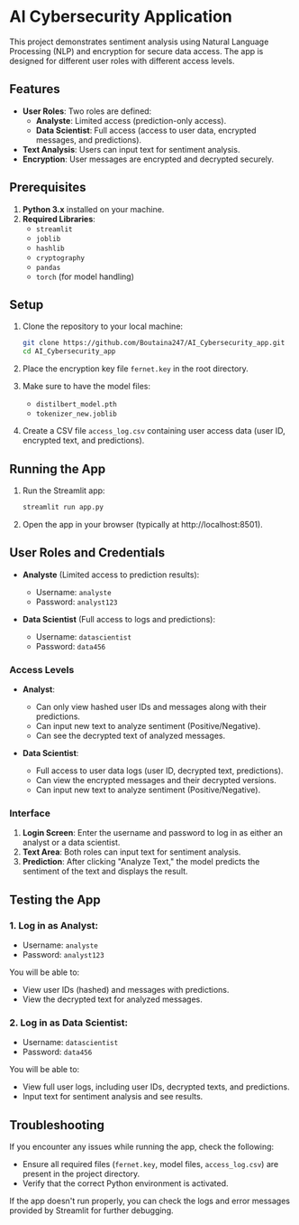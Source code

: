 # AI Cybersecurity Application

This project demonstrates sentiment analysis using Natural Language Processing (NLP) and encryption for secure data access. The app is designed for different user roles with different access levels.

## Features

- **User Roles**: Two roles are defined: 
  - **Analyste**: Limited access (prediction-only access).
  - **Data Scientist**: Full access (access to user data, encrypted messages, and predictions).
- **Text Analysis**: Users can input text for sentiment analysis.
- **Encryption**: User messages are encrypted and decrypted securely.

## Prerequisites

1. **Python 3.x** installed on your machine.
2. **Required Libraries**:
   - `streamlit`
   - `joblib`
   - `hashlib`
   - `cryptography`
   - `pandas`
   - `torch` (for model handling)

## Setup

1. Clone the repository to your local machine:

   ```bash
   git clone https://github.com/Boutaina247/AI_Cybersecurity_app.git
   cd AI_Cybersecurity_app
   ```

2. Place the encryption key file `fernet.key` in the root directory.

3. Make sure to have the model files:
   - `distilbert_model.pth`
   - `tokenizer_new.joblib`

4. Create a CSV file `access_log.csv` containing user access data (user ID, encrypted text, and predictions).

## Running the App

1. Run the Streamlit app:

   ```bash
   streamlit run app.py
   ```

2. Open the app in your browser (typically at http://localhost:8501).

## User Roles and Credentials

- **Analyste** (Limited access to prediction results):
  - Username: `analyste`
  - Password: `analyst123`

- **Data Scientist** (Full access to logs and predictions):
  - Username: `datascientist`
  - Password: `data456`

### Access Levels

- **Analyst**:
  - Can only view hashed user IDs and messages along with their predictions.
  - Can input new text to analyze sentiment (Positive/Negative).
  - Can see the decrypted text of analyzed messages.

- **Data Scientist**:
  - Full access to user data logs (user ID, decrypted text, predictions).
  - Can view the encrypted messages and their decrypted versions.
  - Can input new text to analyze sentiment (Positive/Negative).

### Interface

1. **Login Screen**: Enter the username and password to log in as either an analyst or a data scientist.
2. **Text Area**: Both roles can input text for sentiment analysis.
3. **Prediction**: After clicking "Analyze Text," the model predicts the sentiment of the text and displays the result.

## Testing the App

### 1. **Log in as Analyst**:
- Username: `analyste`
- Password: `analyst123`

You will be able to:
- View user IDs (hashed) and messages with predictions.
- View the decrypted text for analyzed messages.

### 2. **Log in as Data Scientist**:
- Username: `datascientist`
- Password: `data456`

You will be able to:
- View full user logs, including user IDs, decrypted texts, and predictions.
- Input text for sentiment analysis and see results.

## Troubleshooting

If you encounter any issues while running the app, check the following:
- Ensure all required files (`fernet.key`, model files, `access_log.csv`) are present in the project directory.
- Verify that the correct Python environment is activated.

If the app doesn't run properly, you can check the logs and error messages provided by Streamlit for further debugging.
